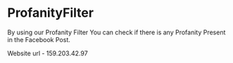 # ProfanityFilter

By using our Profanity Filter You can check if there is any Profanity Present in the Facebook Post.

Website url - 159.203.42.97
